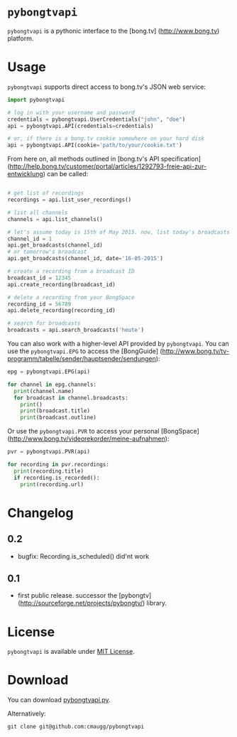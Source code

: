 # `pybongtvapi`

`pybongtvapi` is a pythonic interface to the [bong.tv] (http://www.bong.tv) platform.

# Usage

`pybongtvapi` supports direct access to bong.tv's JSON web service:

```python
import pybongtvapi

# log in with your username and password
credentials = pybongtvapi.UserCredentials("john", "doe")
api = pybongtvapi.API(credentials=credentials)

# or, if there is a bong.tv cookie somewhere on your hard disk
api = pybongtvapi.API(cookie='path/to/your/cookie.txt')

```

From here on, all methods outlined in [bong.tv's API specification] (http://help.bong.tv/customer/portal/articles/1292793-freie-api-zur-entwicklung) can be called:

```python

# get list of recordings
recordings = api.list_user_recordings()

# list all channels
channels = api.list_channels()

# let's assume today is 15th of May 2015. now, list today's broadcasts ..
channel_id = 1
api.get_broadcasts(channel_id)
# or tomorrow's broadcast
api.get_broadcasts(channel_id, date='16-05-2015')

# create a recording from a broadcast ID
broadcast_id = 12345
api.create_recording(broadcast_id)

# delete a recording from your BongSpace
recording_id = 56789
api.delete_recording(recording_id)

# search for broadcasts
broadcasts = api.search_broadcasts('heute')
```

You can also work with a higher-level API provided by `pybongtvapi`. You can use the `pybongtvapi.EPG` to access the [BongGuide] (http://www.bong.tv/tv-programm/tabelle/sender/hauptsender/sendungen):

```python
epg = pybongtvapi.EPG(api)

for channel in epg.channels:
  print(channel.name)
  for broadcast in channel.broadcasts:
    print()
    print(broadcast.title)
    print(broadcast.outline)
```

Or use the `pybongtvapi.PVR` to access your personal [BongSpace] (http://www.bong.tv/videorekorder/meine-aufnahmen):

```python
pvr = pybongtvapi.PVR(api)

for recording in pvr.recordings:
  print(recording.title)
  if recording.is_recorded():
    print(recording.url)
```
# Changelog
## 0.2
* bugfix: Recording.is_scheduled() did'nt work

## 0.1
* first public release. successor the [pybongtv] (http://sourceforge.net/projects/pybongtv/) library.

# License

`pybongtvapi` is available under [MIT License](https://github.com/cmaugg/pybongtvapi/raw/master/LICENSE.txt).


# Download

You can download [pybongtvapi.py](https://github.com/cmaugg/pybongtvapi/raw/master/pybongtvapi.py).

Alternatively:

    git clone git@github.com:cmaugg/pybongtvapi